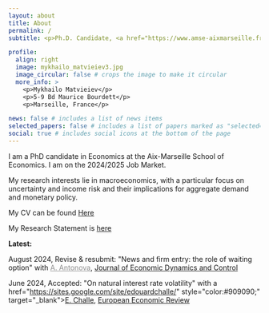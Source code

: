 ```yaml
---
layout: about
title: About
permalink: /
subtitle: <p>Ph.D. Candidate, <a href="https://www.amse-aixmarseille.fr/fr" target="_blank">Aix-Marseille School of Economics</a></p><p>mykhailo.matvieiev[at]univ-amu.fr</p>

profile:
  align: right
  image: mykhailo_matvieiev3.jpg
  image_circular: false # crops the image to make it circular
  more_info: >
    <p>Mykhailo Matvieiev</p>
    <p>5-9 Bd Maurice Bourdett</p>
    <p>Marseille, France</p>

news: false # includes a list of news items
selected_papers: false # includes a list of papers marked as "selected={true}"
social: true # includes social icons at the bottom of the page
---
```


I am a PhD candidate in Economics at the Aix-Marseille School of Economics. I am on the 2024/2025 Job Market.

My research interests lie in macroeconomics, with a particular focus on uncertainty and income risk and their implications for aggregate demand and monetary policy.


My CV can be found <a href="https://mykhailo-matvieiev.github.io/assets/pdf/CV_Matvieiev.pdf" target="_blank">Here</a> 

My Research Statement is [here](https://mykhailo-matvieiev.github.io/)










<b>Latest:</b>

August 2024, Revise & resubmit: "News and firm entry: the role of waiting option" with <a href="https://sites.google.com/view/anastasiia-antonova/" style="color:#909090;" target="_blank"><u>A. Antonova</u></a>, <u>Journal of Economic Dynamics and Control</u> 

June 2024, Accepted: "On natural interest rate volatility" with a href="https://sites.google.com/site/edouardchalle/" style="color:#909090;" target="_blank"><u>E. Challe</u></a>, <u>European Economic Review</u>
